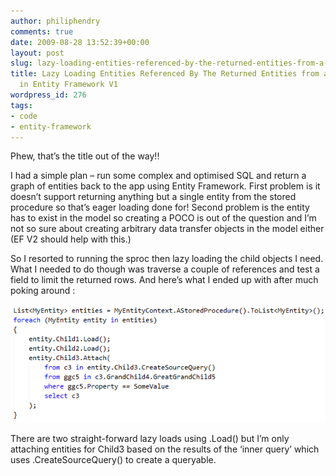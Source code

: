 ```yaml
---
author: philiphendry
comments: true
date: 2009-08-28 13:52:39+00:00
layout: post
slug: lazy-loading-entities-referenced-by-the-returned-entities-from-a-stored-procedure-in-entity-framework-v1
title: Lazy Loading Entities Referenced By The Returned Entities from a Stored Procedure
  in Entity Framework V1
wordpress_id: 276
tags:
- code
- entity-framework
---
```


Phew, that’s the title out of the way!!

 

I had a simple plan – run some complex and optimised SQL and return a graph of entities back to the app using Entity Framework. First problem is it doesn’t support returning anything but a single entity from the stored procedure so that’s eager loading done for! Second problem is the entity has to exist in the model so creating a POCO is out of the question and I’m not so sure about creating arbitrary data transfer objects in the model either (EF V2 should help with this.)

 

So I resorted to running the sproc then lazy loading the child objects I need. What I needed to do though was traverse a couple of references and test a field to limit the returned rows. And here’s what I ended up with after much poking around :

 

[![image](/assets/2009/08/image_thumb8.png)](/assets/2009/08/image8.png)

 

There are two straight-forward lazy loads using .Load() but I’m only attaching entities for Child3 based on the results of the ‘inner query’ which uses .CreateSourceQuery() to create a queryable.
